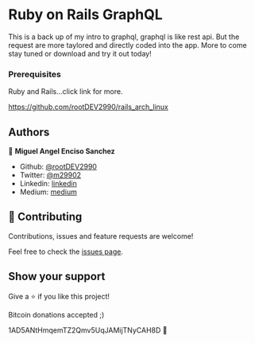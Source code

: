 # Ruby on Rails GraphQL

This is a back up of my intro to graphql, graphql is like rest api. But the request are more taylored and directly coded into the app. More to come stay tuned or download and try it out today!

### Prerequisites

Ruby and Rails...click link for more.

https://github.com/rootDEV2990/rails_arch_linux

## Authors

👤 **Miguel Angel Enciso Sanchez**

- Github: [@rootDEV2990](https://github.com/rootDEV2990)
- Twitter: [@m29902](https://twitter.com/m29902)
- Linkedin: [linkedin](https://www.linkedin.com/in/miguel-enciso-6474741a1/)
- Medium: [medium](https://medium.com/@website.dev)

## 🤝 Contributing

Contributions, issues and feature requests are welcome!

Feel free to check the [issues page](issues/).

## Show your support

Give a ⭐️ if you like this project!

Bitcoin donations accepted ;)

1AD5ANtHmqemTZ2Qmv5UqJAMijTNyCAH8D 🚀